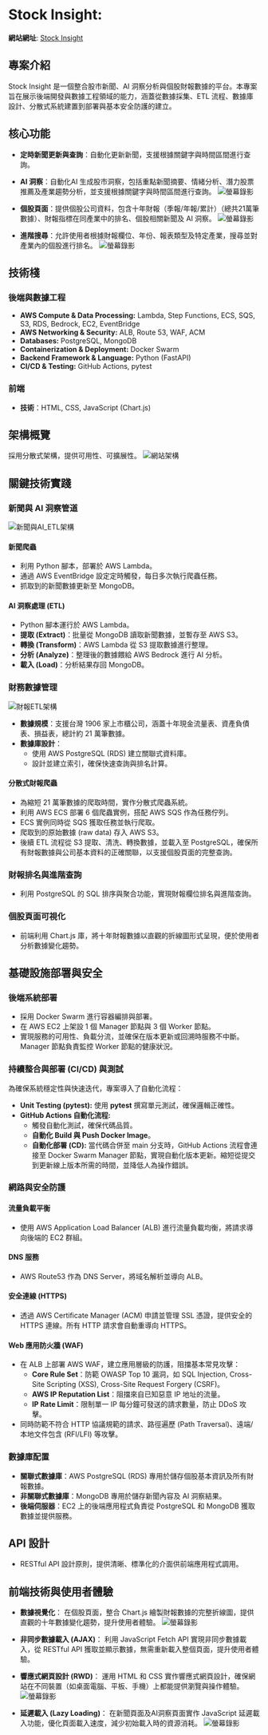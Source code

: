 # Stock Insight:

**網站網址**: [Stock Insight](https://stockinsight-ai.com/)

## 專案介紹
Stock Insight 是一個整合股市新聞、AI 洞察分析與個股財報數據的平台。本專案旨在展示後端開發與數據工程領域的能力，涵蓋從數據採集、ETL 流程、數據庫設計、分散式系統建置到部署與基本安全防護的建立。

## 核心功能
- **定時新聞更新與查詢**：自動化更新新聞，支援根據關鍵字與時間區間進行查詢。
- **AI 洞察**：自動化AI 生成股市洞察，包括重點新聞摘要、情緒分析、潛力股票推薦及產業趨勢分析，並支援根據關鍵字與時間區間進行查詢。
![螢幕錄影](diagrams/demo/Recording_insight_page.gif)

- **個股頁面**：提供個股公司資料，包含十年財報（季報/年報/累計）（總共21萬筆數據）、財報指標在同產業中的排名、個股相關新聞及 AI 洞察。
![螢幕錄影](diagrams/demo/Recording_stock_page.gif)

- **進階搜尋**：允許使用者根據財報欄位、年份、報表類型及特定產業，搜尋並對產業內的個股進行排名。
![螢幕錄影](diagrams/demo/Recording_advanced_search.gif)

## 技術棧

### 後端與數據工程
- **AWS Compute & Data Processing:** Lambda, Step Functions, ECS, SQS, S3, RDS, Bedrock, EC2, EventBridge
- **AWS Networking & Security:** ALB, Route 53, WAF, ACM
- **Databases:** PostgreSQL, MongoDB
- **Containerization & Deployment:** Docker Swarm
- **Backend Framework & Language:** Python (FastAPI)
- **CI/CD & Testing:** GitHub Actions, pytest

### 前端
- **技術**：HTML, CSS, JavaScript (Chart.js)

## 架構概覽
採用分散式架構，提供可用性、可擴展性。
![網站架構](diagrams/Architecture/Application_架構圖.png)

## 關鍵技術實踐

### 新聞與 AI 洞察管道
![新聞與AI_ETL架構](diagrams/Architecture/News&AI_ETL架構.png)

#### 新聞爬蟲
- 利用 Python 腳本，部署於 AWS Lambda。
- 通過 AWS EventBridge 設定定時觸發，每日多次執行爬蟲任務。
- 抓取到的新聞數據更新至 MongoDB。

#### AI 洞察處理 (ETL)
- Python 腳本運行於 AWS Lambda。
- **提取 (Extract)**：批量從 MongoDB 讀取新聞數據，並暫存至 AWS S3。
- **轉換 (Transform)**：AWS Lambda 從 S3 提取數據進行整理。
- **分析 (Analyze)**：整理後的數據餵給 AWS Bedrock 進行 AI 分析。
- **載入 (Load)**：分析結果存回 MongoDB。

### 財務數據管理
![財報ETL架構](diagrams/Architecture/財報ETL架構.png)

- **數據規模**：支援台灣 1906 家上市櫃公司，涵蓋十年現金流量表、資產負債表、損益表，總計約 21 萬筆數據。
- **數據庫設計**：
  - 使用 AWS PostgreSQL (RDS) 建立關聯式資料庫。
  - 設計並建立索引，確保快速查詢與排名計算。

#### 分散式財報爬蟲
- 為縮短 21 萬筆數據的爬取時間，實作分散式爬蟲系統。
- 利用 AWS ECS 部署 6 個爬蟲實例，搭配 AWS SQS 作為任務佇列。
- ECS 實例同時從 SQS 獲取任務並執行爬取。
- 爬取到的原始數據 (raw data) 存入 AWS S3。
- 後續 ETL 流程從 S3 提取、清洗、轉換數據，並載入至 PostgreSQL，確保所有財報數據與公司基本資料的正確關聯，以支援個股頁面的完整查詢。

### 財報排名與進階查詢
- 利用 PostgreSQL 的 SQL 排序與聚合功能，實現財報欄位排名與進階查詢。

### 個股頁面可視化
- 前端利用 Chart.js 庫，將十年財報數據以直觀的折線圖形式呈現，便於使用者分析數據變化趨勢。

## 基礎設施部署與安全

### 後端系統部署
- 採用 Docker Swarm 進行容器編排與部署。
- 在 AWS EC2 上架設 1 個 Manager 節點與 3 個 Worker 節點。
- 實現服務的可用性、負載分流，並確保在版本更新或回溯時服務不中斷。Manager 節點負責監控 Worker 節點的健康狀況。

### **持續整合與部署 (CI/CD) 與測試** 
為確保系統穩定性與快速迭代，專案導入了自動化流程：
- **Unit Testing (pytest):** 使用 **pytest** 撰寫單元測試，確保邏輯正確性。
- **GitHub Actions 自動化流程:**
    - 觸發自動化測試，確保代碼品質。
    - **自動化 Build 與 Push Docker Image**。
    - **自動化部署 (CD):** 當代碼合併至 main 分支時，GitHub Actions 流程會連接至 Docker Swarm Manager 節點，實現自動化版本更新。縮短從提交到更新線上版本所需的時間，並降低人為操作錯誤。

### 網路與安全防護

#### 流量負載平衡
- 使用 AWS Application Load Balancer (ALB) 進行流量負載均衡，將請求導向後端的 EC2 群組。

#### DNS 服務
- AWS Route53 作為 DNS Server，將域名解析並導向 ALB。

#### 安全連線 (HTTPS)
- 透過 AWS Certificate Manager (ACM) 申請並管理 SSL 憑證，提供安全的 HTTPS 連線。所有 HTTP 請求會自動重導向 HTTPS。

#### Web 應用防火牆 (WAF)
- 在 ALB 上部署 AWS WAF，建立應用層級的防護，阻擋基本常見攻擊：
  - **Core Rule Set**：防範 OWASP Top 10 漏洞，如 SQL Injection, Cross-Site Scripting (XSS), Cross-Site Request Forgery (CSRF)。
  - **AWS IP Reputation List**：阻擋來自已知惡意 IP 地址的流量。
  - **IP Rate Limit**：限制單一 IP 每分鐘可發送的請求數量，防止 DDoS 攻擊。
- 同時防範不符合 HTTP 協議規範的請求、路徑遍歷 (Path Traversal)、遠端/本地文件包含 (RFI/LFI) 等攻擊。

### 數據庫配置
- **關聯式數據庫**：AWS PostgreSQL (RDS) 專用於儲存個股基本資訊及所有財報數據。
- **非關聯式數據庫**：MongoDB 專用於儲存新聞內容及 AI 洞察結果。
- **後端伺服器**：EC2 上的後端應用程式負責從 PostgreSQL 和 MongoDB 獲取數據並提供服務。

## API 設計
- RESTful API 設計原則，提供清晰、標準化的介面供前端應用程式調用。

## 前端技術與使用者體驗
- **數據視覺化**： 在個股頁面，整合 Chart.js 繪製財報數據的完整折線圖，提供直觀的十年數據變化趨勢，提升使用者體驗。
![螢幕錄影](diagrams/demo/Recording_stock_line_chart.gif)

- **非同步數據載入 (AJAX)**： 利用 JavaScript Fetch API 實現非同步數據載入，從 RESTful API 獲取並顯示數據，無需重新載入整個頁面，提升使用者體驗。

- **響應式網頁設計 (RWD)**： 運用 HTML 和 CSS 實作響應式網頁設計，確保網站在不同裝置（如桌面電腦、平板、手機）上都能提供瀏覽與操作體驗。
![螢幕錄影](diagrams/demo/Recording_RWD.gif)

- **延遲載入 (Lazy Loading)**： 在新聞頁面及AI洞察頁面實作 JavaScript 延遲載入功能，優化頁面載入速度，減少初始載入時的資源消耗。
![螢幕錄影](diagrams/demo/Recording_lazing_loading.gif)
